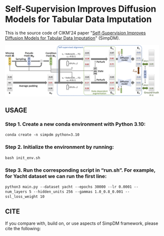 # Self-Supervision Improves Diffusion Models for Tabular Data Imputation

This is the source code of CIKM'24 paper "[Self-Supervision Improves Diffusion Models for Tabular Data Imputation]()" (SimpDM). 

![The proposed framework](pipeline.png)

## USAGE

### Step 1. Create a new conda environment with Python 3.10:
```
conda create -n simpdm python=3.10
```

### Step 2. Initialize the environment by running:
```
bash init_env.sh
```

### Step 3. Run the corresponding script in “run.sh”. For example, for Yacht dataset we can run the first line:
```
python3 main.py --dataset yacht --epochs 30000 --lr 0.0001 --num_layers 5 --hidden_units 256 --gammas 1.0_0.8_0.001 --ssl_loss_weight 10
```

## CITE

If you compare with, build on, or use aspects of SimpDM framework, please cite the following:
```
```
